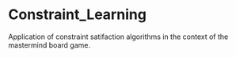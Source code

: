 # Constraint_Learning
Application of constraint satifaction algorithms in the context of the mastermind board game.
